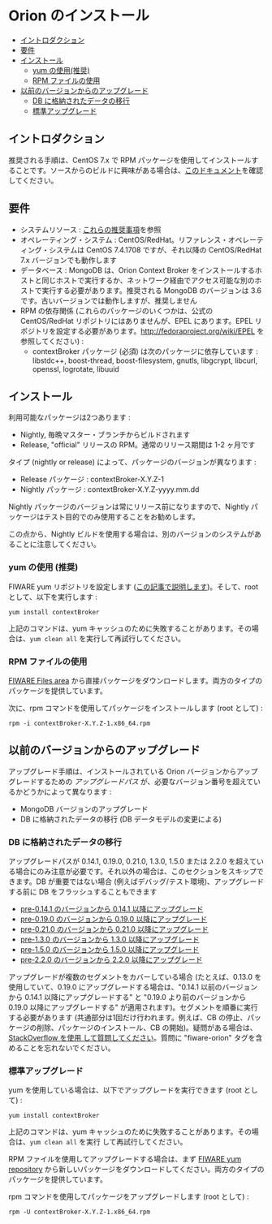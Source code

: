 # Orion のインストール

* [イントロダクション](#introduction)
* [要件](#requirements)
* [インストール](#installation)
    * [yum の使用(推奨)](#using-yum-recommended)
    * [RPM ファイルの使用](#using-rpm-file)
* [以前のバージョンからのアップグレード](#upgrading-from-a-previous-version)
    * [DB に格納されたデータの移行](#migrating-the-data-stored-in-db)
    * [標準アップグレード](#standard-upgrade)

<a name="introduction"></a>
## イントロダクション

推奨される手順は、CentOS 7.x で RPM パッケージを使用してインストールすることです。ソースからのビルドに興味がある場合は、[このドキュメント](build_source.md)を確認してください。

<a name="requirements"></a>
## 要件

* システムリソース : [これらの推奨事項](diagnosis.md#resource-availability)を参照
* オペレーティング・システム : CentOS/RedHat。リファレンス・オペレーティング・システムは CentOS 7.4.1708 ですが、それ以降の CentOS/RedHat 7.x バージョンでも動作します
* データベース : MongoDB は、Orion Context Broker をインストールするホストと同じホストで実行するか、ネットワーク経由でアクセス可能な別のホストで実行する必要があります。推奨される MongoDB のバージョンは 3.6 です。古いバージョンでは動作しますが、推奨しません
* RPM の依存関係 (これらのパッケージのいくつかは、公式の CentOS/RedHat リポジトリにはありませんが、EPEL にあります。EPEL リポジトリを設定する必要があります。<http://fedoraproject.org/wiki/EPEL> を参照してください) :
    * contextBroker パッケージ (必須) は次のパッケージに依存しています : libstdc++, boost-thread, boost-filesystem, gnutls, libgcrypt, libcurl, openssl, logrotate, libuuid

<a name="installation"></a>
## インストール

利用可能なパッケージは2つあります :

* Nightly, 毎晩マスター・ブランチからビルドされます
* Release, "official" リリースの RPM。通常のリリース期間は 1-2 ヶ月です

タイプ (nightly or release) によって、パッケージのバージョンが異なります :

* Release パッケージ : contextBroker-X.Y.Z-1
* Nightly パッケージ : contextBroker-X.Y.Z-yyyy.mm.dd

Nightly パッケージのバージョンは常にリリース前になりますので、Nightly パッケージはテスト目的でのみ使用することをお勧めします。

この点から、Nightly ビルドを使用する場合は、別のバージョンのシステムがあることに注意してください。

<a name="using-yum-recommended"></a>
### yum の使用 (推奨)

FIWARE yum リポジトリを設定します ([この記事で説明します](http://stackoverflow.com/questions/24331330/how-to-configure-system-to-use-the-fi-ware-yum-repository/24510985#24510985))。そして、root として、以下を実行します :

```
yum install contextBroker
```

上記のコマンドは、yum キャッシュのために失敗することがあります。その場合は、`yum clean all` を実行して再試行してください。

<a name="using-rpm-file"></a>
### RPM ファイルの使用

[FIWARE Files area](https://nexus.lab.fiware.org/service/rest/repository/browse/el/7/x86_64/) から直接パッケージをダウンロードします。両方のタイプのパッケージを提供しています。

次に、rpm コマンドを使用してパッケージをインストールします (root として) :

```
rpm -i contextBroker-X.Y.Z-1.x86_64.rpm
```

<a name="upgrading-from-a-previous-version"></a>
## 以前のバージョンからのアップグレード

アップグレード手順は、インストールされている Orion バージョンからアップグレードするための *アップグレードパス* が、必要なバージョン番号を超えているかどうかによって異なります :

* MongoDB バージョンのアップグレード
* DB に格納されたデータの移行 (DB データモデルの変更による)

<a name="migrating-the-data-stored-in-db"></a>
### DB に格納されたデータの移行

アップグレードパスが 0.14.1, 0.19.0, 0.21.0, 1.3.0, 1.5.0 または 2.2.0 を超えている場合にのみ注意が必要です。それ以外の場合は、このセクションをスキップできます。DB が重要ではない場合 (例えばデバッグ/テスト環境)、アップグレードする前に DB をフラッシュすることもできます

* [pre-0.14.1 のバージョンから 0.14.1 以降にアップグレード](upgrading_crossing_0-14-1.md)
* [pre-0.19.0 のバージョンから 0.19.0 以降にアップグレード](upgrading_crossing_0-19-0.md)
* [pre-0.21.0 のバージョンから 0.21.0 以降にアップグレード](upgrading_crossing_0-21-0.md)
* [pre-1.3.0 のバージョンから 1.3.0 以降にアップグレード](upgrading_crossing_1-3-0.md)
* [pre-1.5.0 のバージョンから 1.5.0 以降にアップグレード](upgrading_crossing_1-5-0.md)
* [pre-2.2.0 のバージョンから 2.2.0 以降にアップグレード](upgrading_crossing_2-2-0.md)

アップグレードが複数のセグメントをカバーしている場合 (たとえば、0.13.0 を使用していて、0.19.0 にアップグレードする場合は、"0.14.1 以前のバージョンから 0.14.1 以降にアップグレードする" と "0.19.0 より前のバージョンから 0.19.0 以降にアップグレードする" が適用されます)。セグメントを順番に実行する必要があります (共通部分は1回だけ行われます。例えば、CB の停止、パッケージの削除、パッケージのインストール、CB の開始)。疑問がある場合は、[StackOverflow を使用 して質問してください](http://stackoverflow.com/questions/ask)。質問に "fiware-orion" タグを含めることを忘れないでください。

<a name="standard-upgrade"></a>
### 標準アップグレード

yum を使用している場合は、以下でアップグレードを実行できます (root として) :

```
yum install contextBroker
```

上記のコマンドは、yum キャッシュのために失敗することがあります。その場合は、`yum clean all` を実行 して再試行してください。

RPM ファイルを使用してアップグレードする場合は、まず [FIWARE yum repository](https://nexus.lab.fiware.org/service/rest/repository/browse/el/7/x86_64/) から新しいパッケージをダウンロードしてください。両方のタイプのパッケージを提供しています。

rpm コマンドを使用してパッケージをアップグレードします (root として) :

```
rpm -U contextBroker-X.Y.Z-1.x86_64.rpm
```
